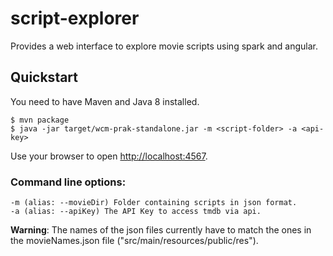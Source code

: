 # script-explorer

Provides a web interface to explore movie scripts using spark and angular.

## Quickstart

You need to have Maven and Java 8 installed.

```
$ mvn package
$ java -jar target/wcm-prak-standalone.jar -m <script-folder> -a <api-key>
```

Use your browser to open [http://localhost:4567](http://localhost:4567).

### Command line options:

```
-m (alias: --movieDir) Folder containing scripts in json format.
-a (alias: --apiKey) The API Key to access tmdb via api.
```

**Warning**: The names of the json files currently have to match the ones
in the movieNames.json file ("src/main/resources/public/res").
